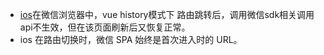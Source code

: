 * [ios](https://so.csdn.net/so/search?q=ios&spm=1001.2101.3001.7020)在微信浏览器中，vue history模式下 路由跳转后，调用微信sdk相关调用api不生效，但在该页面刷新后又恢复正常。
* ios 在路由切换时，微信 SPA 始终是首次进入时的 URL。


